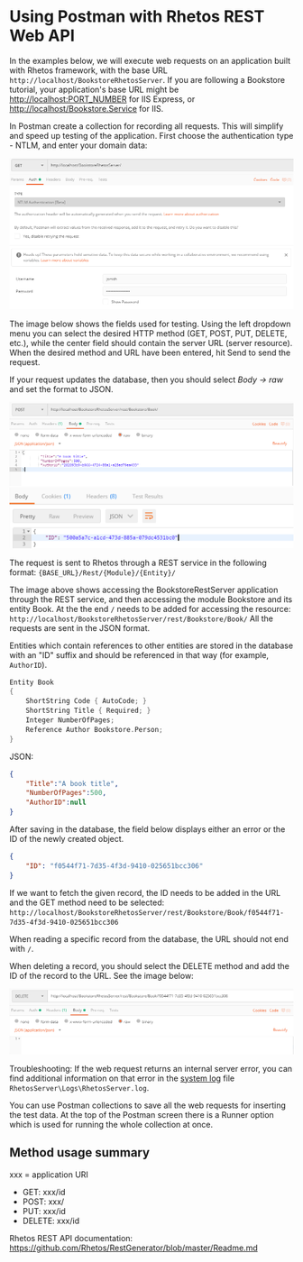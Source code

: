# Using Postman with Rhetos REST Web API

In the examples below, we will execute web requests on an application built with Rhetos framework,
with the base URL `http://localhost/BookstoreRhetosServer`.
If you are following a Bookstore tutorial, your application's base URL might be
<http://localhost:PORT_NUMBER> for IIS Express, or <http://localhost/Bookstore.Service> for IIS.

In Postman create a collection for recording all requests.
This will simplify and speed up testing of the application.
First choose the authentication type - NTLM, and enter your domain data:

![Postman image 1](images/postman-image1.png)

The image below shows the fields used for testing. Using the left dropdown menu
you can select the desired HTTP method (GET, POST, PUT, DELETE, etc.),
while the center field should contain the server URL (server resource).
When the desired method and URL have been entered, hit Send to send the request.

If your request updates the database, then you should select *Body -> raw* and set the format to JSON.

![Postman image 2](images/postman-image2.png)
![Postman image 3](images/postman-image3.png)

The request is sent to Rhetos through a REST service in the following format:
`{BASE_URL}/Rest/{Module}/{Entity}/`

The image above shows accessing the BookstoreRestServer application through the REST service,
and then accessing the module Bookstore and its entity Book.
At the the end `/` needs to be added for accessing the resource:
`http://localhost/BookstoreRhetosServer/rest/Bookstore/Book/`
All the requests are sent in the JSON format.

Entities which contain references to other entities are stored in the database
with an "ID" suffix and should be referenced in that way (for example, `AuthorID`).

```c
Entity Book
{
    ShortString Code { AutoCode; }
    ShortString Title { Required; }
    Integer NumberOfPages;
    Reference Author Bookstore.Person;
}
```

JSON:

```json
{
    "Title":"A book title",
    "NumberOfPages":500,
    "AuthorID":null
}
```

After saving in the database, the field below displays either an error or the ID of the newly created object.

```json
{
    "ID": "f0544f71-7d35-4f3d-9410-025651bcc306"
}
```

If we want to fetch the given record, the ID needs to be added in the URL
and the GET method need to be selected:
`http://localhost/BookstoreRhetosServer/rest/Bookstore/Book/f0544f71-7d35-4f3d-9410-025651bcc306`

When reading a specific record from the database, the URL should not end with `/`.

When deleting a record, you should select the DELETE method and add the ID of the record to the URL.
See the image below:

![Postman image 4](images/postman-image4.png)

Troubleshooting: If the web request returns an internal server error, you can find additional information
on that error in the [system log](Logging#system-log) file `RhetosServer\Logs\RhetosServer.log`.

You can use Postman collections to save all the web requests for inserting the test data.
At the top of the Postman screen there is a Runner option which is used for running the whole collection at once.

## Method usage summary

xxx = application URI

* GET: xxx/id
* POST: xxx/
* PUT: xxx/id
* DELETE: xxx/id

Rhetos REST API documentation: <https://github.com/Rhetos/RestGenerator/blob/master/Readme.md>
